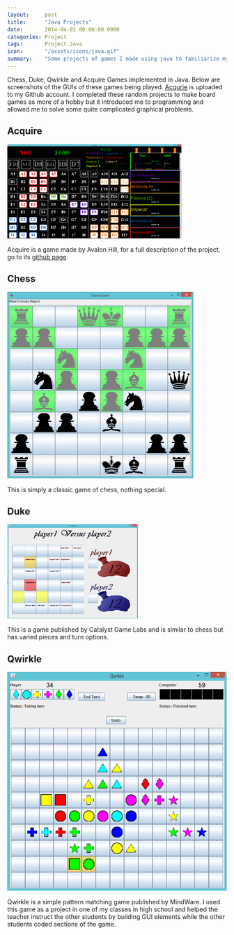 ```yaml
---
layout:     post
title:      "Java Projects"
date:       2014-04-01 00:00:00 0000
categories: Project
tags:       Project Java
icon:       "/assets/icons/java.gif"
summary: 	"Some projects of games I made using java to familiarize myself with the Java programming language."
---
```


Chess, Duke, Qwirkle and Acquire Games implemented in Java. Below are screenshots of the GUIs of these games being played. [Acqurie](https://github.com/nicholas-maltbie/Acquire) is uploaded to my Github account. I completed these random projects to make board games as more of a hobby but it introduced me to programming and allowed me to solve some quite complicated graphical problems.

## Acquire

![Acquire Game](/assets/projects/java-projects/java-1.png)

Acquire is a game made by Avalon Hill, for a full description of the project, go to its [github page](https://github.com/nicholas-maltbie/Acquire).


## Chess

![Chess Game](/assets/projects/java-projects/java-2.png)

This is simply a classic game of chess, nothing special.


## Duke

![Duke Game](/assets/projects/java-projects/java-3.png)

This is a game published by Catalyst Game Labs and is similar to chess but has varied pieces and turn options.


## Qwirkle

![Quirkle Game](/assets/projects/java-projects/java-4.png)

Qwirkle is a simple pattern matching game published by MindWare. I used this game as a project in one of my classes in high school and helped the teacher instruct the other students by building GUI elements while the other students coded sections of the game.


